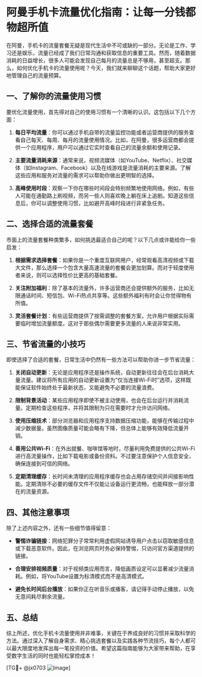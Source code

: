 # 阿曼手机卡流量优化指南：让每一分钱都物超所值

在阿曼，手机卡的流量套餐无疑是现代生活中不可或缺的一部分。无论是工作、学习还是娱乐，流量已经成了我们日常沟通和获取信息的重要工具。然而，随着数据消耗的日益增长，很多人可能会发现自己每月的流量总是不够用，甚至超支。那么，如何优化手机卡的流量使用呢？今天，我们就来聊聊这个话题，帮助大家更好地管理自己的流量预算。

## 一、了解你的流量使用习惯

要优化流量使用，首先得对自己的使用习惯有一个清晰的认识。这包括以下几个方面：

1. **每日平均流量**：你可以通过手机自带的流量监控功能或者运营商提供的服务查看自己每天、每周、每月的流量使用情况。比如，在阿曼，很多运营商都会提供一个应用程序，用户可以通过它实时查看自己的流量余额和使用记录。

2. **主要流量消耗来源**：通常来说，视频流媒体（如YouTube、Netflix）、社交媒体（如Instagram、Facebook）以及在线游戏是流量消耗的主要来源。了解这些应用和服务对流量的需求可以帮助你做出更明智的选择。

3. **高峰使用时段**：观察一下你在哪些时间段会特别频繁地使用网络。例如，有些人可能在通勤路上刷视频，而另一些人则喜欢晚上躺在床上追剧。知道这些信息后，你可以调整使用习惯，比如避开高峰时段进行非紧急任务。

## 二、选择合适的流量套餐

市面上的流量套餐种类繁多，如何挑选最适合自己的呢？以下几点或许能给你一些启发：

1. **根据需求选择套餐**：如果你是一个重度互联网用户，经常观看高清视频或下载大文件，那么选择一个包含大量高速流量的套餐会更加划算。而对于轻度使用者来说，则可以选择性价比更高的基础套餐。

2. **关注附加福利**：除了基本的流量外，许多运营商还会提供额外的服务，比如无限通话时间、短信包、Wi-Fi热点共享等。这些额外福利有时会让你觉得物有所值。

3. **灵活套餐计划**：有些运营商提供了按需调整的套餐方案，允许用户根据实际需要临时增加流量额度。这对于那些偶尔需要更多流量的人来说非常实用。

## 三、节省流量的小技巧

即使选择了合适的套餐，日常生活中仍然有一些方法可以帮助你进一步节省流量：

1. **关闭自动更新**：无论是应用程序还是操作系统，自动更新往往会在后台消耗大量流量。建议将所有应用的自动更新设置为“仅当连接Wi-Fi时”选项，这样既能保证软件始终处于最新状态，又能避免不必要的流量浪费。

2. **限制背景活动**：某些应用程序即使不被主动使用，也会在后台运行并消耗流量。定期检查这些程序，并将其限制为只在需要时才允许访问网络。

3. **使用压缩技术**：部分浏览器和应用程序支持数据压缩功能，能够在传输过程中减少数据量。虽然图像质量可能会略有下降，但总体上能够有效降低流量开销。

4. **善用公共Wi-Fi**：在外出就餐、咖啡馆等地时，尽量利用免费提供的公共Wi-Fi进行高流量操作，比如下载电影或备份资料。不过要注意保护个人信息安全，确保连接到可信的网络。

5. **定期清理缓存**：长时间未清理的应用程序缓存也会占用存储空间并间接影响性能。定期清除不必要的缓存文件不仅能让设备运行更流畅，也能释放一部分潜在的流量资源。

## 四、其他注意事项

除了上述内容之外，还有一些细节值得留意：

- **警惕诈骗链接**：网络犯罪分子常常利用虚假网站诱导用户点击以窃取敏感信息或下载恶意软件。因此，在浏览网页时务必保持警惕，只访问官方渠道提供的链接。
  
- **合理安排视频质量**：对于视频类应用而言，降低画质设定可以显著减少流量消耗。例如，将YouTube设置为标清模式而不是高清模式。

- **避免长时间后台播放**：如果你正在听音乐或播客，请记得手动停止播放，以免无意间耗尽剩余流量。

## 五、总结

综上所述，优化手机卡流量使用并非难事，关键在于养成良好的习惯并采取科学的方法。通过深入了解自身需求、精心挑选套餐以及实践各种节流技巧，每个人都可以最大限度地发挥出每一笔投资的价值。希望这篇指南能够为大家带来帮助，在享受数字生活的同时也能轻松掌控成本！

[TG💪+ @jx0703 ![Image](https://github.com/user-attachments/assets/dbca1d08-cadb-493c-b0ec-ad6f7a83f270)]